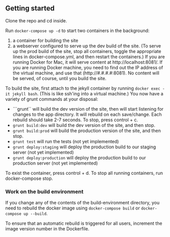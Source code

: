 Getting started
---------------
Clone the repo and cd inside.

Run ```docker-compose up -d``` to start two containers in the background:
1) a container for building the site
2) a webserver configured to serve up the dev build of the site. (To serve up the prod build of the site, stop all containers, toggle the appropriate lines in docker-compose.yml, and then restart the containers.)
If you are running Docker for Mac, it will serve content at http://localhost:8081/. If you are running Docker machine, you need to find out the IP address of the virtual machine, and use that (http://#.#.#.#:8081). No content will be served, of course, until you build the site.

To build the site, first attach to the jekyll container by running ```docker exec -it jekyll bash```. (This is like ssh'ing into a virtual machine.) You now have a variety of grunt commands at your disposal:
- ```grunt`` will build the dev version of the site, then will start listening for changes to the app directory. It will rebuild on each save/change. Each rebuild should take 2-7 seconds. To stop, press control + c.
- ```grunt build:dev``` will build the dev version of the site, and then stop.
- ```grunt build:prod``` will build the production version of the site, and then stop.
- ```grunt test``` will run the tests (not yet implemented)
- ```grunt deploy:staging``` will deploy the production build to our staging server (not yet implemented)
- ```grunt deploy:production``` will deploy the production build to our production server (not yet implemented)

To exist the container, press control + d.
To stop all running containers, run docker-compose stop.

### Work on the build environment

If you change any of the contents of the build-environment directory, you need to rebuild the docker image using `docker-compose build` or `docker-compose up --build`.

To ensure that an automatic rebuild is triggered for all users, increment the image version number in the Dockerfile.
